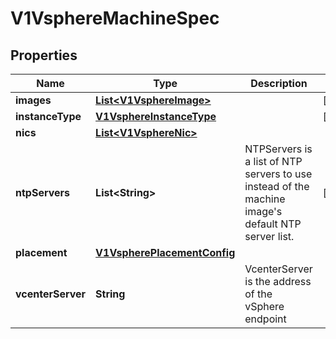 # V1VsphereMachineSpec

## Properties
Name | Type | Description | Notes
------------ | ------------- | ------------- | -------------
**images** | [**List&lt;V1VsphereImage&gt;**](V1VsphereImage.md) |  |  [optional]
**instanceType** | [**V1VsphereInstanceType**](V1VsphereInstanceType.md) |  |  [optional]
**nics** | [**List&lt;V1VsphereNic&gt;**](V1VsphereNic.md) |  | 
**ntpServers** | **List&lt;String&gt;** | NTPServers is a list of NTP servers to use instead of the machine image&#x27;s default NTP server list. |  [optional]
**placement** | [**V1VspherePlacementConfig**](V1VspherePlacementConfig.md) |  | 
**vcenterServer** | **String** | VcenterServer is the address of the vSphere endpoint | 
